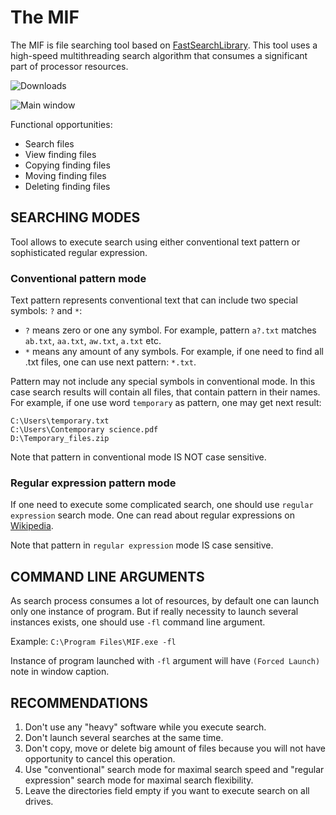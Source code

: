 # The MIF
The MIF is file searching tool based on [FastSearchLibrary](https://github.com/VladPVS/FastSearchLibrary "FastSearchLibrary").
This tool uses a high-speed multithreading search algorithm that consumes a significant part of processor resources.

![Downloads](https://img.shields.io/github/downloads/VladPVS/The-MIF/total.svg)

![Main window](http://vlad-web.ucoz.ru/GitHub/The_MIF.png)

Functional opportunities:
* Search files
* View finding files
* Copying finding files
* Moving finding files
* Deleting finding files

## SEARCHING MODES
Tool allows to execute search using either conventional text pattern or sophisticated regular expression.  

### Conventional pattern mode
Text pattern represents conventional text that can include two special symbols: `?` and `*`:
* `?` means zero or one any symbol.
For example, pattern `a?.txt` matches `ab.txt`, `aa.txt`, `aw.txt`, `a.txt` etc.
* `*` means any amount of any symbols.
For example, if one need to find all .txt files, one can use next pattern: `*.txt`. 

Pattern may not include any special symbols in conventional mode. In this case search results will contain all files, 
that contain pattern in their names.
For example, if one use word `temporary` as pattern, one may get next result:

    C:\Users\temporary.txt
    C:\Users\Contemporary science.pdf
    D:\Temporary_files.zip  

Note that pattern in conventional mode IS NOT case sensitive.

### Regular expression pattern mode
If one need to execute some complicated search, one should use `regular expression` search mode.
One can read about regular expressions on [Wikipedia](https://en.wikipedia.org/wiki/Regular_expression "Regular expression").

Note that pattern in `regular expression` mode IS case sensitive.

## COMMAND LINE ARGUMENTS
As search process consumes a lot of resources, by default one can launch only one instance of program.
But if really necessity to launch several instances exists, one should use `-fl` command line argument.
 
Example: `C:\Program Files\MIF.exe -fl`
  
Instance of program launched with `-fl` argument will have `(Forced Launch)` note in window caption.

## RECOMMENDATIONS
1. Don't use any "heavy" software while you execute search.
2. Don't launch several searches at the same time.
3. Don't copy, move or delete big amount of files because you will not have opportunity to cancel this operation.
4. Use "conventional" search mode for maximal search speed and "regular expression" search mode for maximal search flexibility. 
5. Leave the directories field empty if you want to execute search on all drives. 
